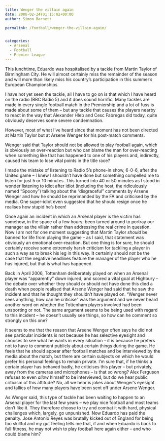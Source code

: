 ```yaml
---
title: Wenger the villain again
date: 2008-02-24T01:15:02+00:00
author: Simon Barnett

permalink: /football/wenger-the-villain-again/


categories:
  - Arsenal
  - Football
  - Premier League
---
```

This lunchtime, Eduardo was hospitalised by a tackle from Martin Taylor of Birmingham City. He will almost certainly miss the remainder of the season and will more than likely miss his country&#8217;s participation in this summer&#8217;s European Championships.

<!--more-->

I have not yet seen the tackle, all I have to go on is that which I have heard on the radio (BBC Radio 5) and it does sound horrific. Many tackles are made in every single football match in the Premiership and a lot of fuss is made about some of them &#8211; but any tackle that causes the players nearby to react in the way that Alexander Hleb and Cesc Fabregas did today, quite obviously deserves some severe condemnation.

However, most of what I&#8217;ve heard since that moment has not been directed at Martin Taylor but at Arsene Wenger for his post-match comments.

Wenger said that Taylor should not be allowed to play football again, which is obviously an over-reaction but who can blame the man for over-reacting when something like that has happened to one of his players and, indirectly, caused his team to lose vital points in the title race?

I made the mistake of listening to Radio 5&#8217;s phone-in show, 6-0-6, after the United game &#8211; I knew I shouldn&#8217;t have done but something compelled me to listen for just 5 or 10 minutes. This turned into 40 or 50 minutes as I stood in wonder listening to idiot after idiot (including the host, the ridiculously named &#8220;Spoony&#8221;) talking about the &#8220;disgraceful&#8221; comments by Arsene Wenger and how he should be reprimanded by the FA and criticised by the media. One super-idiot even suggested that he should resign once he realises how stupid he&#8217;s been!

Once again an incident in which an Arsenal player is the victim has somehow, in the space of a few hours, been turned around to portray our manager as the villain rather than addressing the real crime in question. Now I am not for one moment suggesting that Martin Taylor _should_ be banned for life from playing the game &#8211; as I said, that statement was obviously an emotional over-reaction. But one thing is for sure, he should certainly receive some extremely harsh criticism for tackling a player in such a way as to break his leg in this way. It certainly should _not_ be the case that the negative headlines feature the manager of the player who he has injured, but that is what has happened.

Back in April 2006, Tottenham deliberately played on when an Arsenal player was &#8220;apparently&#8221; down injured, and scored a vital goal at Highbury &#8211; the debate over whether they should or should not have done this died a death when people realised that Arsene Wenger had said that he saw the incident and that he thought they shouldn&#8217;t have played on. &#8220;Wenger never sees anything, how can he criticise&#8221; was the argument and we never heard another word on whether the Tottenham players involved had been unsporting or not. The same argument seems to be being used with regard to this incident &#8211; he doesn&#8217;t usually see things, so how can he comment so strongly on this one?

It seems to me that the reason that Arsene Wenger often says he did not see particular incidents is not because he has selective eyesight and chooses to see what he wants in every situation &#8211; it is because he prefers not to have to comment publicly about certain things during the game. He feels that he should appear after football matches and be interviewed by the media about the match, but there are certain subjects on which he would prefer his personal feelings to remain private. I&#8217;m sure that, if he thinks a certain player has behaved badly, he criticises this player &#8211; but privately, away from the cameras and microphones &#8211; is that so wrong? Alex Ferguson refuses to even _allow_ himself to be interviewed, but do we hear public criticism of this attitude? No, all we hear is jokes about Wenger&#8217;s eyesight and tallies of how many players have been sent off under Arsene Wenger.

As Wenger said, this type of tackle has been waiting to happen to an Arsenal player for the last few years &#8211; we play nice football and most teams don&#8217;t like it. They therefore choose to try and combat it with hard, physical challenges which, largely, go unpunished. Now Eduardo has paid the penalty. Jose Antonio Reyes was brutally kicked out of England for being too skillful and my gut feeling tells me that, if and when Eduardo is back to full fitness, he may not wish to play football here again either &#8211; and who could blame him?
